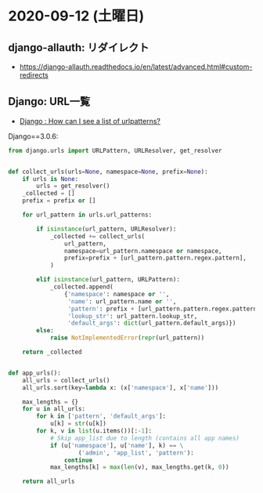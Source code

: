 # 2020-09-12 (土曜日)

## django-allauth: リダイレクト


- https://django-allauth.readthedocs.io/en/latest/advanced.html#custom-redirects


## Django: URL一覧

- [Django : How can I see a list of urlpatterns?](https://stackoverflow.com/questions/1275486/django-how-can-i-see-a-list-of-urlpatterns)

Django==3.0.6:

~~~py
from django.urls import URLPattern, URLResolver, get_resolver


def collect_urls(urls=None, namespace=None, prefix=None):
    if urls is None:
        urls = get_resolver()
    _collected = []
    prefix = prefix or []

    for url_pattern in urls.url_patterns:

        if isinstance(url_pattern, URLResolver):
            _collected += collect_urls(
                url_pattern, 
                namespace=url_pattern.namespace or namespace,
                prefix=prefix + [url_pattern.pattern.regex.pattern],
            )

        elif isinstance(url_pattern, URLPattern):
            _collected.append(
                {'namespace': namespace or '',
                 'name': url_pattern.name or '',
                 'pattern': prefix + [url_pattern.pattern.regex.pattern],
                 'lookup_str': url_pattern.lookup_str,
                 'default_args': dict(url_pattern.default_args)})
        else:
            raise NotImplementedError(repr(url_pattern))

    return _collected


def app_urls():
    all_urls = collect_urls()
    all_urls.sort(key=lambda x: (x['namespace'], x['name']))

    max_lengths = {}
    for u in all_urls:
        for k in ['pattern', 'default_args']:
            u[k] = str(u[k])
        for k, v in list(u.items())[:-1]:
            # Skip app_list due to length (contains all app names)
            if (u['namespace'], u['name'], k) == \
                    ('admin', 'app_list', 'pattern'):
                continue
            max_lengths[k] = max(len(v), max_lengths.get(k, 0))

    return all_urls
~~~